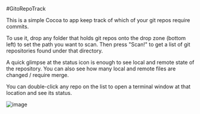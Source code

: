 #GitoRepoTrack

This is a simple Cocoa to app keep track of which of your git repos require commits. 

To use it, drop any folder that holds git repos onto the drop zone (bottom left) to set the path you want to scan. Then press "Scan!" to get a list of git repositories found under that directory. 

A quick glimpse at the status icon is enough to see local and remote state of the repository. You can also see how many local and remote files are changed / require merge.

You can double-click any repo on the list to open a terminal window at that location and see its status.

![image](http://farm9.staticflickr.com/8055/8421274469_e7eaca1cdb_z.jpg)
